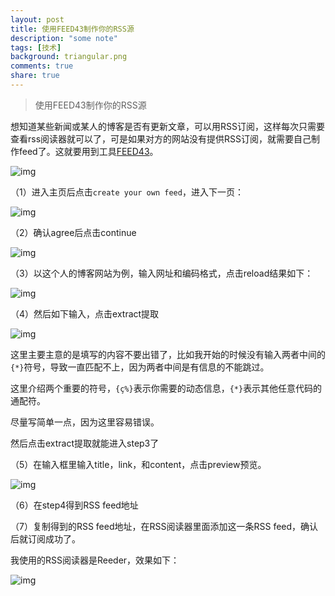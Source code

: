 ```yaml
---
layout: post
title: 使用FEED43制作你的RSS源
description: "some note"
tags: [技术]
background: triangular.png
comments: true
share: true
---
```


> 使用FEED43制作你的RSS源

想知道某些新闻或某人的博客是否有更新文章，可以用RSS订阅，这样每次只需要查看rss阅读器就可以了，可是如果对方的网站没有提供RSS订阅，就需要自己制作feed了。这就要用到工具[FEED43](http://feed43.com/)。

<!-- more -->

![img]({{site.url}}images/article/2016-5-21/1.png)

（1）进入主页后点击```create your own feed```，进入下一页：

![img]({{site.url}}images/article/2016-5-21/2.png)

（2）确认agree后点击continue

![img]({{site.url}}images/article/2016-5-21/3.png)

（3）以这个人的博客网站为例，输入网址和编码格式，点击reload结果如下：

![img]({{site.url}}images/article/2016-5-21/4.png)

（4）然后如下输入，点击extract提取

![img]({{site.url}}images/article/2016-5-21/5.png)

这里主要主意的是填写的内容不要出错了，比如我开始的时候没有输入两者中间的```{*}```符号，导致一直匹配不上，因为两者中间是有信息的不能跳过。

这里介绍两个重要的符号，```{ç%}```表示你需要的动态信息，```{*}```表示其他任意代码的通配符。

尽量写简单一点，因为这里容易错误。

然后点击extract提取就能进入step3了

（5）在输入框里输入title，link，和content，点击preview预览。

![img]({{site.url}}images/article/2016-5-21/6.png)

（6）在step4得到RSS feed地址

（7）复制得到的RSS feed地址，在RSS阅读器里面添加这一条RSS feed，确认后就订阅成功了。

我使用的RSS阅读器是Reeder，效果如下：

![img]({{site.url}}images/article/2016-5-21/7.png)
